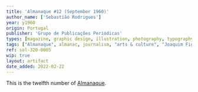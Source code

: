 ```yaml
---
title: 'Almanaque #12 (September 1960)'
author_name: ['Sebastião Rodrigues']
year: y1960
origin: Portugal
publisher: 'Grupo de Publicações Periódicas'
types: [magazine, graphic design, illustration, photography, typography]
tags: ["Almanaque", almanac, journalism, "arts & culture", "Joaquim Figueiredo Magalhães"]
ref: sol-320-0005
wip: true
layout: artifact
date_added: 2022-02-22
---
```

<p>This is the twelfth number of <a class="text-cat-link publisher" href="/tags/almanaque/">Almanaque</a>.</p>
